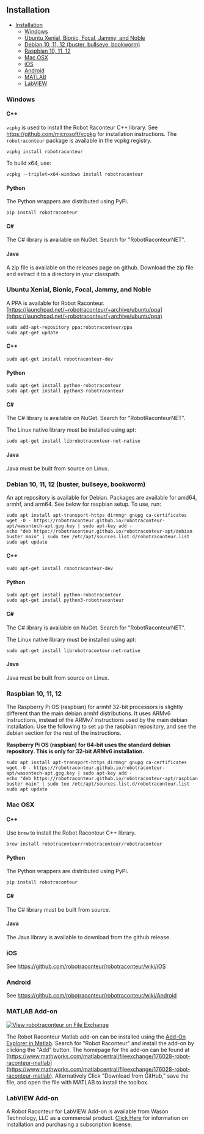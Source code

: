 ## Installation

  - [Installation](#installation)
    - [Windows](#windows)
    - [Ubuntu Xenial, Bionic, Focal, Jammy, and Noble](#ubuntu-xenial-bionic-focal-jammy-and-noble)
    - [Debian 10, 11, 12 (buster, bullseye, bookworm)](#debian-10-11-12-buster-bullseye-bookworm)
    - [Raspbian 10, 11, 12](#raspbian-10-11-12)
    - [Mac OSX](#mac-osx)
    - [iOS](#ios)
    - [Android](#android)
    - [MATLAB](#matlab-add-on)
    - [LabVIEW](#labview-add-on)

### Windows

#### C++

`vcpkg` is used to install the Robot Raconteur C++ library. See https://github.com/microsoft/vcpkg for installation instructions.
The `robotraconteur` package is available in the vcpkg registry.

```
vcpkg install robotraconteur
```

To build x64, use:

```
vcpkg --triplet=x64-windows install robotraconteur
```

#### Python

The Python wrappers are distributed using PyPi.

```
pip install robotraconteur
```

#### C\#

The C\# library is available on NuGet. Search for "RobotRaconteurNET".

#### Java

A zip file is available on the releases page on github. Download the zip file and extract it to a directory in your classpath.

### Ubuntu Xenial, Bionic, Focal, Jammy, and Noble

A PPA is available for Robot Raconteur. [https://launchpad.net/~robotraconteur/+archive/ubuntu/ppa](https://launchpad.net/~robotraconteur/+archive/ubuntu/ppa)

```
sudo add-apt-repository ppa:robotraconteur/ppa
sudo apt-get update
```

#### C++

```
sudo apt-get install robotraconteur-dev
```

#### Python
```
sudo apt-get install python-robotraconteur
sudo apt-get install python3-robotraconteur

```

#### C\#

The C\# library is available on NuGet. Search for "RobotRaconteurNET".

The Linux native library must be installed using apt:

```
sudo apt-get install librobotraconteur-net-native
```

#### Java

Java must be built from source on Linux.

### Debian 10, 11, 12 (buster, bullseye, bookworm)

An apt repository is available for Debian. Packages are available for amd64, armhf, and arm64. See below for raspbian setup. To use, run:

```
sudo apt install apt-transport-https dirmngr gnupg ca-certificates
wget -O - https://robotraconteur.github.io/robotraconteur-apt/wasontech-apt.gpg.key | sudo apt-key add -
echo "deb https://robotraconteur.github.io/robotraconteur-apt/debian buster main" | sudo tee /etc/apt/sources.list.d/robotraconteur.list
sudo apt update
```

#### C++

```
sudo apt-get install robotraconteur-dev
```

#### Python
```
sudo apt-get install python-robotraconteur
sudo apt-get install python3-robotraconteur

```

#### C\#

The C\# library is available on NuGet. Search for "RobotRaconteurNET".

The Linux native library must be installed using apt:

```
sudo apt-get install librobotraconteur-net-native
```

#### Java

Java must be built from source on Linux.

### Raspbian 10, 11, 12

The Raspberry Pi OS (raspbian) for armhf 32-bit processors is slightly different than the main debian armhf distributions. It uses ARMv6 instructions, instead of the ARMv7 instructions used by the main debian installation. Use the following to set up the raspbian repository, and see the debian section for the rest of the instructions.

**Raspberry Pi OS (raspbian) for 64-bit uses the standard debian repository. This is only for 32-bit ARMv6 installation.**

```
sudo apt install apt-transport-https dirmngr gnupg ca-certificates
wget -O - https://robotraconteur.github.io/robotraconteur-apt/wasontech-apt.gpg.key | sudo apt-key add -
echo "deb https://robotraconteur.github.io/robotraconteur-apt/raspbian buster main" | sudo tee /etc/apt/sources.list.d/robotraconteur.list
sudo apt update
```

### Mac OSX

#### C++

Use `brew` to install the Robot Raconteur C++ library.

```
brew install robotraconteur/robotraconteur/robotraconteur
```

#### Python

The Python wrappers are distributed using PyPi.

```
pip install robotraconteur
```

#### C\#

The C\# library must be built from source.

#### Java

The Java library is available to download from the github release.

### iOS

See https://github.com/robotraconteur/robotraconteur/wiki/iOS

### Android

See https://github.com/robotraconteur/robotraconteur/wiki/Android

### MATLAB Add-on

[![View robotraconteur on File Exchange](https://www.mathworks.com/matlabcentral/images/matlab-file-exchange.svg)](https://www.mathworks.com/matlabcentral/fileexchange/176028-robot-raconteur-matlab)

The Robot Raconteur Matlab add-on can be installed using
the [Add-On Explorer in Matlab](https://www.mathworks.com/products/matlab/add-on-explorer.html).
Search for "Robot Raconteur" and install the add-on by clicking the "Add" button. The homepage for the add-on
can be found at [https://www.mathworks.com/matlabcentral/fileexchange/176028-robot-raconteur-matlab](https://www.mathworks.com/matlabcentral/fileexchange/176028-robot-raconteur-matlab). Alternatively Click "Download from GitHub," save the file, and open the file with MATLAB to install the toolbox.

### LabVIEW Add-on

A Robot Raconteur for LabVIEW Add-on is available from Wason Technology, LLC as a commercial product.
[Click Here](https://github.com/robotraconteur/robotraconteur/wiki/LabView) for information on installation and purchasing a subscription license.
